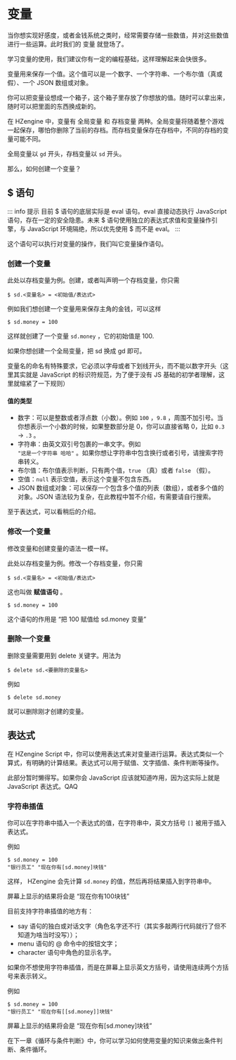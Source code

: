 # 变量

当你想实现好感度，或者金钱系统之类时，经常需要存储一些数值，并对这些数值进行一些运算。此时我们的 变量 就登场了。

学习变量的使用，我们建议你有一定的编程基础，这样理解起来会快很多。

变量用来保存一个值。这个值可以是一个数字、一个字符串、一个布尔值（真或假）、一个 JSON 数组或对象。

你可以把变量设想成一个箱子，这个箱子里存放了你想放的值。随时可以拿出来，随时可以把里面的东西换成新的。

在 HZengine 中，变量有 全局变量 和 存档变量 两种。全局变量将随着整个游戏一起保存，哪怕你删除了当前的存档。而存档变量保存在存档中，不同的存档的变量可能不同。

全局变量以 `gd` 开头，存档变量以 `sd` 开头。

那么，如何创建一个变量？

## $ 语句

::: info 提示
目前 $ 语句的底层实际是 eval 语句。eval 直接动态执行 JavaScript 语句，存在一定的安全隐患。未来 $ 语句使用独立的表达式求值和变量操作引擎，与 JavaScript 环境隔绝，所以优先使用 $ 而不是 eval。
:::

这个语句可以执行对变量的操作，我们叫它变量操作语句。

### 创建一个变量

此处以存档变量为例。创建，或者叫声明一个存档变量，你只需

```renpy
$ sd.<变量名> = <初始值/表达式>
```

例如我们想创建一个变量用来保存主角的金钱，可以这样

```renpy
$ sd.money = 100
```

这样就创建了一个变量 `sd.money` ，它的初始值是 100.

如果你想创建一个全局变量，把 sd 换成 gd 即可。

变量名的命名有特殊要求，它必须以字母或者下划线开头，而不能以数字开头（这里其实就是 JavaScript 的标识符规范，为了便于没有 JS 基础的初学者理解，这里就缩紧了一下规则）

#### 值的类型

* 数字：可以是整数或者浮点数（小数）。例如 `100` ，`9.8` ，周围不加引号。当你想表示一个小数的时候，如果整数部分是 0，你可以直接省略 0，比如 `0.3` -> `.3` 。
* 字符串：由英文双引号包裹的一串文字。例如\
  `"这是一个字符串 哈哈"` 。如果你想让字符串中包含换行或者引号，请搜索字符串转义。
* 布尔值：布尔值表示判断，只有两个值，`true` （真）或者 `false` （假）。
* 空值：`null` 表示空值，表示这个变量不包含东西。
* JSON 数组或对象：可以保存一个包含多个值的列表（数组），或者多个值的对象。JSON 语法较为复杂，在此教程中暂不介绍，有需要请自行搜索。

至于表达式，可以看稍后的介绍。

### 修改一个变量

修改变量和创建变量的语法一模一样。

此处以存档变量为例。修改一个存档变量，你只需

```renpy
$ sd.<变量名> = <初始值/表达式>
```

这也叫做 **赋值语句** 。

```renpy
$ sd.money = 100
```

这个语句的作用是 “把 100 赋值给 sd.money 变量”

### 删除一个变量

删除变量需要用到 delete 关键字。用法为

```renpy
$ delete sd.<要删除的变量名>
```

例如

```renpy
$ delete sd.money
```

就可以删除刚才创建的变量。

## 表达式

在 HZengine Script 中，你可以使用表达式来对变量进行运算。表达式类似一个算式，有明确的计算结果。表达式可以用于赋值、文字插值、条件判断等操作。

此部分暂时懒得写。如果你会 JavaScript 应该就知道咋用，因为这实际上就是 JavaScript 表达式。QAQ

### 字符串插值

你可以在字符串中插入一个表达式的值，在字符串中，英文方括号 `[]` 被用于插入表达式。

例如

```renpy
$ sd.money = 100
"银行员工" "现在你有[sd.money]块钱"
```

这样， HZengine 会先计算 `sd.money` 的值，然后再将结果插入到字符串中。

屏幕上显示的结果将会是 “现在你有100块钱”

目前支持字符串插值的地方有：

* say 语句的独白或对话文字（角色名字还不行（其实多敲两行代码就行了但不知道为啥当时没写））；
* menu 语句的 @ 命令中的按钮文字；
* character 语句中角色的显示名字。

如果你不想使用字符串插值，而是在屏幕上显示英文方括号，请使用连续两个方括号来表示转义。

例如

```renpy
$ sd.money = 100
"银行员工" "现在你有[[sd.money]]块钱"
```

屏幕上显示的结果将会是 “现在你有\[sd.money]块钱”



在下一章《循环与条件判断》中，你可以学习如何使用变量的知识来做出条件判断、条件循环。
